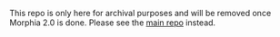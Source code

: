 This repo is only here for archival purposes and will be removed once Morphia 2.0 is done.  Please see the [main repo](https://github.com/MorphiaOrg/morphia) instead.
